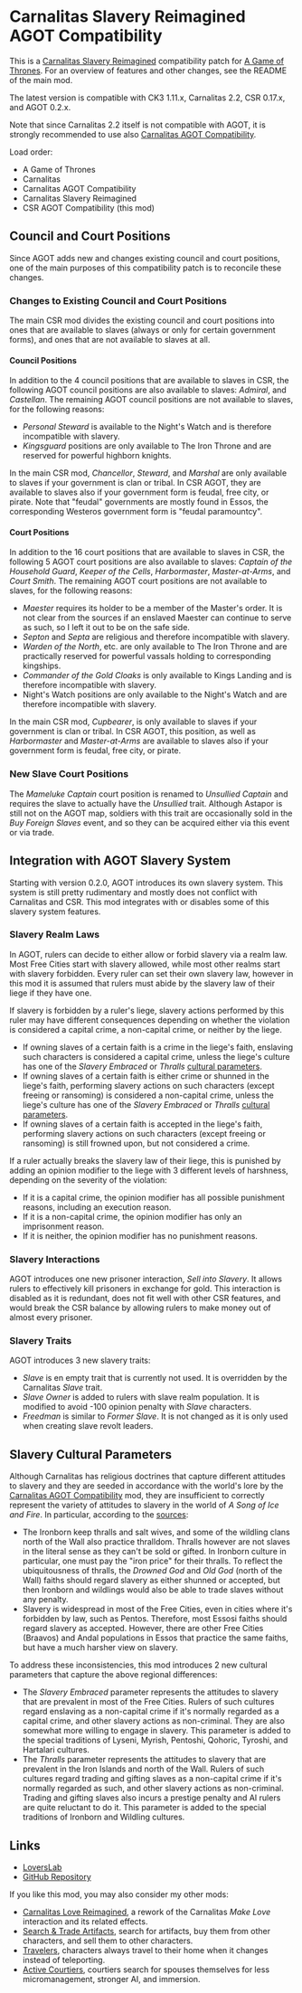 # Carnalitas Slavery Reimagined AGOT Compatibility

This is a [Carnalitas Slavery Reimagined](https://www.loverslab.com/files/file/25565-carnalitas-slavery-reimagined/) compatibility patch for [A Game of Thrones](https://steamcommunity.com/sharedfiles/filedetails/?id=2887120253). For an overview of features and other changes, see the README of the main mod.

The latest version is compatible with CK3 1.11.x, Carnalitas 2.2, CSR 0.17.x, and AGOT 0.2.x.

Note that since Carnalitas 2.2 itself is not compatible with AGOT, it is strongly recommended to use also [Carnalitas AGOT Compatibility](https://www.loverslab.com/files/file/32307-carnalitas-agot-compatibility/).

Load order:

* A Game of Thrones
* Carnalitas
* Carnalitas AGOT Compatibility
* Carnalitas Slavery Reimagined
* CSR AGOT Compatibility (this mod)

## Council and Court Positions

Since AGOT adds new and changes existing council and court positions, one of the main purposes of this compatibility patch is to reconcile these changes.

### Changes to Existing Council and Court Positions

The main CSR mod divides the existing council and court positions into ones that are available to slaves (always or only for certain government forms), and ones that are not available to slaves at all.

#### Council Positions

In addition to the 4 council positions that are available to slaves in CSR, the following AGOT council positions are also available to slaves: *Admiral*, and *Castellan*. The remaining AGOT council positions are not available to slaves, for the following reasons:

* *Personal Steward* is available to the Night's Watch and is therefore incompatible with slavery.
* *Kingsguard* positions are only available to The Iron Throne and are reserved for powerful highborn knights.

In the main CSR mod, *Chancellor*, *Steward*, and *Marshal* are only available to slaves if your government is clan or tribal. In CSR AGOT, they are available to slaves also if your government form is feudal, free city, or pirate. Note that "feudal" governments are mostly found in Essos, the corresponding Westeros government form is "feudal paramountcy".

#### Court Positions

In addition to the 16 court positions that are available to slaves in CSR, the following 5 AGOT court positions are also available to slaves: *Captain of the Household Guard*, *Keeper of the Cells*, *Harbormaster*, *Master-at-Arms*, and *Court Smith*. The remaining AGOT court positions are not available to slaves, for the following reasons:

* *Maester* requires its holder to be a member of the Master's order. It is not clear from the sources if an enslaved Maester can continue to serve as such, so I left it out to be on the safe side.
* *Septon* and *Septa* are religious and therefore incompatible with slavery.
* *Warden of the North*, etc. are only available to The Iron Throne and are practically reserved for powerful vassals holding to corresponding kingships.
* *Commander of the Gold Cloaks* is only available to Kings Landing and is therefore incompatible with slavery.
* Night's Watch positions are only available to the Night's Watch and are therefore incompatible with slavery.

In the main CSR mod, *Cupbearer*, is only available to slaves if your government is clan or tribal. In CSR AGOT, this position, as well as *Harbormaster* and *Master-at-Arms* are available to slaves also if your government form is feudal, free city, or pirate.

### New Slave Court Positions

The *Mameluke Captain* court position is renamed to *Unsullied Captain* and requires the slave to actually have the *Unsullied* trait. Although Astapor is still not on the AGOT map, soldiers with this trait are occasionally sold in the *Buy Foreign Slaves* event, and so they can be acquired either via this event or via trade.

## Integration with AGOT Slavery System

Starting with version 0.2.0, AGOT introduces its own slavery system. This system is still pretty rudimentary and mostly does not conflict with Carnalitas and CSR. This mod integrates with or disables some of this slavery system features.

### Slavery Realm Laws

In AGOT, rulers can decide to either allow or forbid slavery via a realm law. Most Free Cities start with slavery allowed, while most other realms start with slavery forbidden. Every ruler can set their own slavery law, however in this mod it is assumed that rulers must abide by the slavery law of their liege if they have one.

If slavery is forbidden by a ruler's liege, slavery actions performed by this ruler may have different consequences depending on whether the violation is considered a capital crime, a non-capital crime, or neither by the liege.

* If owning slaves of a certain faith is a crime in the liege's faith, enslaving such characters is considered a capital crime, unless the liege's culture has one of the *Slavery Embraced* or *Thralls* [cultural parameters](#slavery-cultural-parameters).
* If owning slaves of a certain faith is either crime or shunned in the liege's faith, performing slavery actions on such characters (except freeing or ransoming) is considered a non-capital crime, unless the liege's culture has one of the *Slavery Embraced* or *Thralls* [cultural parameters](#slavery-cultural-parameters).
* If owning slaves of a certain faith is accepted in the liege's faith, performing slavery actions on such characters (except freeing or ransoming) is still frowned upon, but not considered a crime.

If a ruler actually breaks the slavery law of their liege, this is punished by adding an opinion modifier to the liege with 3 different levels of harshness, depending on the severity of the violation:

* If it is a capital crime, the opinion modifier has all possible punishment reasons, including an execution reason.
* If it is a non-capital crime, the opinion modifier has only an imprisonment reason.
* If it is neither, the opinion modifier has no punishment reasons.

### Slavery Interactions

AGOT introduces one new prisoner interaction, *Sell into Slavery*. It allows rulers to effectively kill prisoners in exchange for gold. This interaction is disabled as it is redundant, does not fit well with other CSR features, and would break the CSR balance by allowing rulers to make money out of almost every prisoner.

### Slavery Traits

AGOT introduces 3 new slavery traits:

* *Slave* is en empty trait that is currently not used. It is overridden by the Carnalitas *Slave* trait.
* *Slave Owner* is added to rulers with slave realm population. It is modified to avoid -100 opinion penalty with *Slave* characters.
* *Freedman* is similar to *Former Slave*. It is not changed as it is only used when creating slave revolt leaders.

## Slavery Cultural Parameters

Although Carnalitas has religious doctrines that capture different attitudes to slavery and they are seeded in accordance with the world's lore by the [Carnalitas AGOT Compatibility](https://www.loverslab.com/files/file/32307-carnalitas-agot-compatibility/) mod, they are insufficient to correctly represent the variety of attitudes to slavery in the world of *A Song of Ice and Fire*. In particular, according to the [sources](https://awoiaf.westeros.org/index.php/Slavery):

* The Ironborn keep thralls and salt wives, and some of the wildling clans north of the Wall also practice thralldom. Thralls however are not slaves in the literal sense as they can't be sold or gifted. In Ironborn culture in particular, one must pay the "iron price" for their thralls. To reflect the ubiquitousness of thralls, the *Drowned God* and *Old God* (north of the Wall) faiths should regard slavery as either shunned or accepted, but then Ironborn and wildlings would also be able to trade slaves without any penalty.
* Slavery is widespread in most of the Free Cities, even in cities where it's forbidden by law, such as Pentos. Therefore, most Essosi faiths should regard slavery as accepted. However, there are other Free Cities (Braavos) and Andal populations in Essos that practice the same faiths, but have a much harsher view on slavery.

To address these inconsistencies, this mod introduces 2 new cultural parameters that capture the above regional differences:

* The *Slavery Embraced* parameter represents the attitudes to slavery that are prevalent in most of the Free Cities. Rulers of such cultures regard enslaving as a non-capital crime if it's normally regarded as a capital crime, and other slavery actions as non-criminal. They are also somewhat more willing to engage in slavery. This parameter is added to the special traditions of Lyseni, Myrish, Pentoshi, Qohoric, Tyroshi, and Hartalari cultures.
* The *Thralls* parameter represents the attitudes to slavery that are prevalent in the Iron Islands and north of the Wall. Rulers of such cultures regard trading and gifting slaves as a non-capital crime if it's normally regarded as such, and other slavery actions as non-criminal. Trading and gifting slaves also incurs a prestige penalty and AI rulers are quite reluctant to do it. This parameter is added to the special traditions of Ironborn and Wildling cultures.

## Links

* [LoversLab](https://www.loverslab.com/files/file/25565-carnalitas-slavery-reimagined/)
* [GitHub Repository](https://github.com/pharaox/carnalitas_x_agot)

If you like this mod, you may also consider my other mods:

* [Carnalitas Love Reimagined](https://www.loverslab.com/files/file/29200-carnalitas-love-reimagined/), a rework of the Carnalitas *Make Love* interaction and its related effects.
* [Search & Trade Artifacts](https://steamcommunity.com/sharedfiles/filedetails/?id=2962238514), search for artifacts, buy them from other characters, and sell them to other characters.
* [Travelers](https://steamcommunity.com/sharedfiles/filedetails/?id=3082182371), characters always travel to their home when it changes instead of teleporting.
* [Active Courtiers](https://steamcommunity.com/sharedfiles/filedetails/?id=3157170996), courtiers search for spouses themselves for less micromanagement, stronger AI, and immersion.

